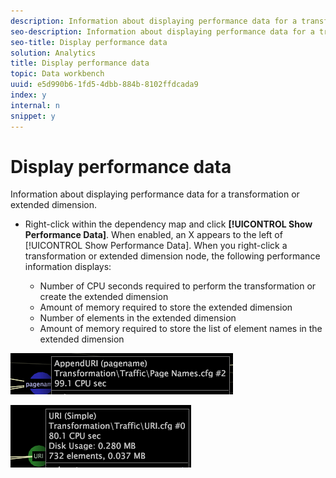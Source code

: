 ```yaml
---
description: Information about displaying performance data for a transformation or extended dimension.
seo-description: Information about displaying performance data for a transformation or extended dimension.
seo-title: Display performance data
solution: Analytics
title: Display performance data
topic: Data workbench
uuid: e5d990b6-1fd5-4dbb-884b-8102ffdcada9
index: y
internal: n
snippet: y
---
```


# Display performance data

Information about displaying performance data for a transformation or extended dimension.

* Right-click within the dependency map and click **[!UICONTROL Show Performance Data]**. When enabled, an X appears to the left of [!UICONTROL Show Performance Data]. When you right-click a transformation or extended dimension node, the following performance information displays:

    * Number of CPU seconds required to perform the transformation or create the extended dimension 
    * Amount of memory required to store the extended dimension 
    * Number of elements in the extended dimension 
    * Amount of memory required to store the list of element names in the extended dimension

![](assets/vis_DependencyMap_PerfData_Transformation.png)

![](assets/vis_DependencyMap_PerfData_ExtDims.png)


